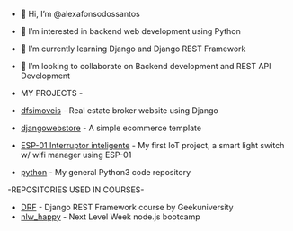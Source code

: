 - 👋 Hi, I’m @alexafonsodossantos
- 👀 I’m interested in backend web development using Python
- 🌱 I’m currently learning Django and Django REST Framework
- 💞️ I’m looking to collaborate on Backend development and REST API Development

- MY PROJECTS - 
- [dfsimoveis](https://github.com/alexafonsodossantos/dfsimoveis) - Real estate broker website using Django
- [djangowebstore](https://github.com/alexafonsodossantos/django_webstore) - A simple ecommerce template
- [ESP-01 Interruptor inteligente](https://github.com/alexafonsodossantos/IoT) - My first IoT project, a smart light switch w/ wifi manager using ESP-01
- [python](https://github.com/alexafonsodossantos/python) - My general Python3 code repository

-REPOSITORIES USED IN COURSES- 
- [DRF](https://github.com/alexafonsodossantos/DRF) - Django REST Framework course by Geekuniversity
- [nlw_happy](https://github.com/alexafonsodossantos/nlw_happy) - Next Level Week node.js bootcamp


